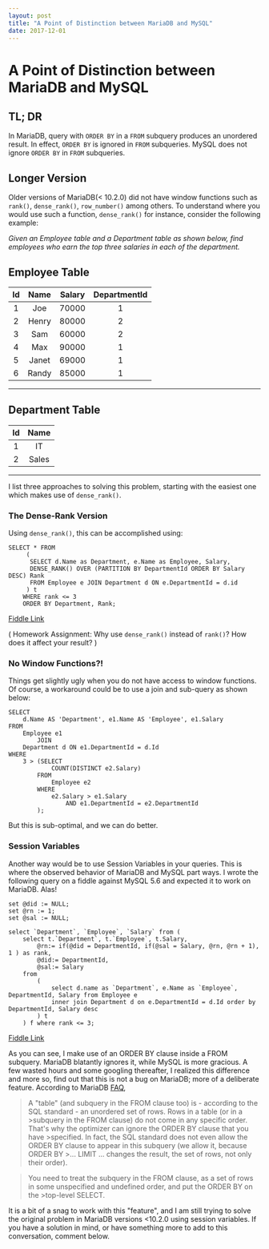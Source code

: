 ```yaml
---
layout: post
title: "A Point of Distinction between MariaDB and MySQL"
date: 2017-12-01
---
```

# A Point of Distinction between MariaDB and MySQL


## TL; DR
In MariaDB, query with `ORDER BY` in a `FROM` subquery produces an unordered result. In effect, `ORDER BY` is ignored in `FROM` subqueries. MySQL does not ignore `ORDER BY` in `FROM` subqueries.


## Longer Version
Older versions of MariaDB(< 10.2.0) did not have window functions such as `rank()`, `dense_rank()`, `row_number()` among others. To understand where you would use such a function, `dense_rank()` for instance, consider the following example:

*Given an Employee table and a Department table as shown below, find employees who earn the top three salaries in each of the department.*

Employee Table
--------------------------------------
| Id | Name  | Salary | DepartmentId |
|:--:|:-----:|:------:|:------------:|
| 1  | Joe   | 70000  | 1            |
| 2  | Henry | 80000  | 2            |
| 3  | Sam   | 60000  | 2            |
| 4  | Max   | 90000  | 1            |
| 5  | Janet | 69000  | 1            |
| 6  | Randy | 85000  | 1            |
--------------------------------------

Department Table
-----------------
| Id | Name     |
|:--:|:--------:|
| 1  | IT       |
| 2  | Sales    |
-----------------


I list three approaches to solving this problem, starting with the easiest one which makes use of `dense_rank()`.



### The Dense-Rank Version
Using `dense_rank()`, this can be accomplished using:
```
SELECT * FROM 
     (
      SELECT d.Name as Department, e.Name as Employee, Salary,
      DENSE_RANK() OVER (PARTITION BY DepartmentId ORDER BY Salary DESC) Rank
      FROM Employee e JOIN Department d ON e.DepartmentId = d.id
     ) t
    WHERE rank <= 3
    ORDER BY Department, Rank;
```
[Fiddle Link](http://dbfiddle.uk/?rdbms=mariadb_10.2&fiddle=cc9082f8d09b48dc7f374456ef817a73)


( Homework Assignment: Why use `dense_rank()` instead of `rank()`? How does it affect your result? )



### No Window Functions?!
Things get slightly ugly when you do not have access to window functions. Of course, a workaround could be to use a join and sub-query as shown below:
```
SELECT
    d.Name AS 'Department', e1.Name AS 'Employee', e1.Salary
FROM
    Employee e1
        JOIN
    Department d ON e1.DepartmentId = d.Id
WHERE
    3 > (SELECT
            COUNT(DISTINCT e2.Salary)
        FROM
            Employee e2
        WHERE
            e2.Salary > e1.Salary
                AND e1.DepartmentId = e2.DepartmentId
        );
```
    
But this is sub-optimal, and we can do better. 


### Session Variables
Another way would be to use Session Variables in your queries. This is where the observed behavior of MariaDB and MySQL part ways. I wrote the following query on a fiddle against MySQL 5.6 and expected it to work on MariaDB. Alas!
```
set @did := NULL;
set @rn := 1;
set @sal := NULL;

select `Department`, `Employee`, `Salary` from (
    select t.`Department`, t.`Employee`, t.Salary,
        @rn:= if(@did = DepartmentId, if(@sal = Salary, @rn, @rn + 1), 1 ) as rank,
        @did:= DepartmentId,
        @sal:= Salary
    from 
        (
            select d.name as `Department`, e.Name as `Employee`, DepartmentId, Salary from Employee e 
            inner join Department d on e.DepartmentId = d.Id order by DepartmentId, Salary desc
        ) t
    ) f where rank <= 3;
```
[Fiddle Link](http://sqlfiddle.com/#!9/627639/697)



As you can see, I make use of an ORDER BY clause inside a FROM subquery. MariaDB blatantly ignores it, while MySQL is more gracious. A few wasted hours and some googling thereafter, I realized this difference and more so, find out that this is not a bug on MariaDB; more of a deliberate feature. According to MariaDB [FAQ](https://mariadb.com/kb/en/library/why-is-order-by-in-a-from-subquery-ignored/),

>A "table" (and subquery in the FROM clause too) is - according to the SQL standard - an unordered set of rows. Rows in a table (or in a >subquery in the FROM clause) do not come in any specific order. That's why the optimizer can ignore the ORDER BY clause that you have >specified. In fact, the SQL standard does not even allow the ORDER BY clause to appear in this subquery (we allow it, because ORDER BY >... LIMIT ... changes the result, the set of rows, not only their order).

>You need to treat the subquery in the FROM clause, as a set of rows in some unspecified and undefined order, and put the ORDER BY on the >top-level SELECT.


It is a bit of a snag to work with this "feature", and I am still trying to solve the original problem in MariaDB versions <10.2.0 using session variables. If you have a solution in mind, or have something more to add to this conversation, comment below.
